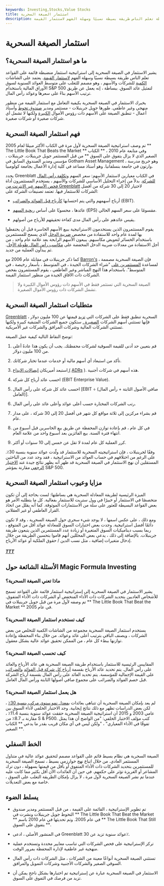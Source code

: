 ```yaml
---
keywords: Investing,Stocks,Value Stocks
title: استثمار الصيغة السحرية
description: الاستثمار في الصيغة السحرية هو استراتيجية استثمار منضبطة تعلم الناس طريقة بسيطة نسبيًا وسهلة الفهم لاستثمار القيمة.
---
```


# استثمار الصيغة السحرية
## ما هو استثمار الصيغة السحرية؟

يشير الاستثمار في الصيغة السحرية إلى استراتيجية استثمار منضبطة قائمة على القواعد تعلم الناس طريقة بسيطة نسبيًا وسهلة الفهم [لاستثمار القيمة](/valueinvesting). يعتمد على الشاشات [الكمية](/quantitativeanalysis) للشركات والأسهم ، وهو مصمم للتغلب على متوسط العوائد السنوية لسوق الأوراق المالية باستخدام S&P 500 لتمثيل عائد السوق. ببساطة ، إنه يعمل عن طريق ترتيب الأسهم بناءً على سعرها وعوائد رأس المال.

يخبرك الاستثمار في الصيغة السحرية بكيفية التعامل مع استثمار القيمة من منظور منهجي وغير عاطفي. طورها جويل جرينبلات - مستثمر ومدير [صندوق تحوط](/hedgefund) وأستاذ أعمال - تنطبق الصيغة على الأسهم ذات رؤوس الأموال [الكبيرة](/large-cap) ولكنها لا تشمل أي شركات صغيرة أو شركات صغيرة.

## فهم استثمار الصيغة السحرية

تم وصف استراتيجية الصيغة السحرية لأول مرة في الكتاب الأكثر مبيعًا لعام 2005 ** The Little Book That Beats the Market ** وفي متابعة عام 2010 ، ** الكتاب الصغير الذي لا يزال يتفوق على السوق ** من قبل المستثمر جويل جرينبلات. جرينبلات ، مؤسس ومدير الصندوق السابق في Gotham Asset Management ، وهو خريج مدرسة وارتون في جامعة بنسلفانيا. وهو أستاذ مساعد في كلية إدارة الأعمال بجامعة كولومبيا.

يحدد Greenblatt في الكتاب معيارين لاستثمار الأسهم: سعر السهم [وتكلفة رأس المال للشركة](/costofcapital). بدلاً من إجراء التحليل الأساسي للشركات والأسهم ، يستخدم المستثمرون أداة [فحص الأسهم عبر الإنترنت من Greenblatt](/stockscreener) لاختيار 20 إلى 30 شركة من أفضل الشركات للاستثمار فيها. تعتمد تصنيفات الشركة على:

- أرباح أسهمهم والتي يتم احتسابها [كأرباح قبل الفوائد والضرائب](/ebit) (EBIT).

- عائدها ، محسوبًا على أساس [ربحية السهم](/eps) (EPS) مقسومًا على سعر السهم الحالي.

- يقيس عائدهم على رأس المال مدى كفاءة تحقيقهم للأرباح من أصولهم.

يقوم المستثمرون الذين يستخدمون الاستراتيجية ببيع الأسهم الخاسرة قبل أن يحتفظوا بها لمدة عام واحد للاستفادة من مخصص [ضريبة الدخل](/incometax) الذي يسمح للمستثمرين باستخدام الخسائر لتعويض مكاسبهم. يبيعون الأسهم الرابحة بعد علامة عام واحد ، من أجل الاستفادة من معدلات ضريبة الدخل المخفضة على [مكاسب رأس المال طويلة الأجل](/capitalgain). ثم يبدأون العملية من جديد.

كما ذكر جرينبلات في مقابلة عام 2006 مع [Barron's](/barronsconfidenceindex) ، فإن الصيغة السحرية مصممة لمساعدة [المستثمرين على](/investor) "شراء الشركات الجيدة ، في المتوسط ، بأسعار رخيصة ، في المتوسط". باستخدام هذا النهج المباشر وغير العاطفي ، يقوم المستثمرون بفحص الشركات ذات الآفاق الجيدة من منظور استثمار القيمة.

> الصيغة السحرية التي تستثمر فقط في الأسهم ذات رؤوس الأموال الكبيرة ولا تشمل الشركات ذات رؤوس الأموال الصغيرة.

>

## متطلبات استثمار الصيغة السحرية

[Greenblatt](/marketcapitalization) السحرية تنطبق فقط على الشركات التي [تزيد](/marketcapitalization) قيمتها عن 100 مليون دولار ، فإنها تستثني أسهم الشركات [الصغيرة .](/small-cap) ستكون جميع الشركات المتبقية كبيرة ولكنها تستثني الشركات المالية وشركات المرافق والشركات غير الأمريكية.

توضح النقاط التالية كيفية عمل الصيغة:

1. قم بتعيين حد أدنى للقيمة السوقية لشركات محفظتك. يجب أن يكون هذا عادةً أعلى من 100 مليون دولار.

1. تأكد من استبعاد أي أسهم مالية أو خدمات عندما تختار شركاتك.

1. استبعد أميريكان [إيصالات الإيداع (](/adr) [ADRs](/adr) ). هذه أسهم في شركات أجنبية.

1. احسب عائد أرباح كل شركة (EBIT Enterprise Value).

1. احسب عائد كل شركة على رأس المال [EBIT ÷ (صافي الأصول الثابتة + رأس المال العامل)].

1. رتب الشركات المختارة حسب أعلى عوائد وأعلى عائد على رأس المال.

1. قم بشراء مركزين إلى ثلاثة مواقع كل شهر في أفضل 20 إلى 30 شركة ، على مدار عام.

1. في كل عام ، قم بإعادة توازن المحفظة عن طريق بيع الخاسرين قبل أسبوع من انتهاء فترة السنة. بيع الفائزين بعد أسبوع واحد من علامة العام.

1. كرر العملية كل عام لمدة لا تقل عن خمس إلى 10 سنوات أو أكثر.

وفقًا لجرينبلات ، فإن استراتيجيته السحرية للاستثمار قد ولّدت عوائد سنوية بنسبة 30٪. على الرغم من اختلافهم في حساب العوائد من الاستراتيجية ، فقد وجد عدد من الباحثين المستقلين أن نهج الاستثمار في الصيغة السحرية قد ظهر أنه يظهر نتائج جيدة عند [الاختبار الرجعي](/backtesting) مقارنة بمؤشر S&P 500.

## مزايا وعيوب استثمار الصيغة السحرية

الميزة الرئيسية لطريقة المعادلة السحرية هي بساطتها: لست بحاجة إلى أن تكون متخصصًا في الاستثمار أو خبيرًا في وول ستريت للاستثمار بفعالية. كل ما يتطلبه الأمر هو بعض القواعد البسيطة للعثور على سلة من الاستثمارات الموثوقة. كما أنه يقلل من اتخاذ القرار العاطفي أو غير العقلاني.

ومع ذلك ، على عكس اسمها ، لا يوجد شيء سحري حول الصيغة السحرية ، وقد لا تكون دائمًا أفضل استراتيجية. وجدت بعض اختبارات السوق للمعادلة عوائد أقل من المتوقع ، ربما بسبب ديناميكيات السوق المتغيرة أو زيادة عدد المستثمرين الذين يتبعون طريقة جرينبلات. بالإضافة إلى ذلك ، يدعي بعض المحللين أنهم قاموا بتحسين الطريقة من خلال إدخال متغيرات إضافية ، مثل نسب الدين / حقوق الملكية أو عوائد الأرباح.

<h5> <a href=""> TTT </a> </h5>

## الأسئلة الشائعة حول Magic Formula Investing

### ماذا تعني الصيغة السحرية؟

يشير الاستثمار في الصيغة السحرية إلى إستراتيجية استثمار قائمة على القواعد تسمح للأشخاص العاديين بتحديد الشركات ذات الأداء المنخفض أو الشركات ذات الأداء المتفوق. تم وصفه لأول مرة من قبل جويل جرينبلات في ** The Little Book That Beat the Market ** في عام 2005.

### كيف تستخدم استثمار الصيغة السحرية؟

يستخدم استثمار الصيغة السحرية مجموعة من الشاشات الكمية للتخلص من بعض الشركات ، ويصنف الباقي بترتيب أعلى عائد وعوائد. من خلال بناء المحفظة وإعادة توازنها ببطء كل عام ، من الممكن تحقيق عوائد عالية بشكل معقول.

### كيف تحسب الصيغة السحرية؟

المقاييس الرئيسية للاستثمار باستخدام طريقة الصيغة السحرية هي عائد الأرباح والعائد على رأس المال. يتم تحديد عائد الأرباح بقسمة [أرباح كل شركة قبل الفوائد](/ebit) [والضرائب](/ebit) على القيمة الإجمالية للمؤسسة. يتم تحديد العائد على رأس المال بقسمة أرباح الشركة قبل خصم الفوائد والضرائب على مجموع صافي أصولها الثابتة ورأس المال العامل.

### هل يعمل استثمار الصيغة السحرية؟

لم يعد بإمكان الصيغة السحرية أن تتباهى بعائدات [بمعدل نمو سنوي مركب بنسبة 30٪](/cagr) ، لكن بعض الدراسات تظهر مع ذلك نتائج إيجابية. وجد الاختبار الخلفي لأداء السوق بين عامي 2003 و 2015 أن استراتيجية الصيغة السحرية حققت عوائد سنوية بنسبة 11.4٪ ، مقارنة بـ 8.7٪ من S & P500. كتب مؤلف الاختبار الخلفي: "من الواضح أن هذا يمثل تفوقًا في الأداء المعياري" ، "ولكن ليس في أي مكان قريب بقدر ما يدعي ** الكتاب الصغير **.

## الخط السفلي

الصيغة السحرية هي نظام بسيط قائم على القواعد مصمم لتحقيق عوائد عالية في متناول المستثمر العادي. من خلال اتباع نهج خوارزمي بسيط ، تسمح الصيغة السحرية للمستثمرين بتحديد الشركات ذات الأداء المتفوق أو بأقل من قيمتها بسهولة ، دون ترك المشاعر أو الغريزة تؤثر على حكمهم. في حين أن العائدات الآن أقل بكثير مما كانت عليه عندما تم نشر الصيغة السحرية لأول مرة ، لا يزال بإمكان الطريقة التغلب على السوق ، خاصة مع بعض التعديلات.

## يسلط الضوء

- تم تطوير الإستراتيجية ، القائمة على القيمة ، من قبل المستثمر ومدير صندوق التحوط جويل جرينبلات ونشرت في ** The Little Book That Beat the Market ** في عام 2005. وتم تحديثها في عام 2010 باسم ** The Little Book That Still يتفوق على السوق **.

- في المنشور الأصلي ، ادعى Greenblatt عوائد سنوية تزيد عن 30٪.

- تركز الإستراتيجية على فحص الشركات التي تناسب معايير محددة وتستخدم عملية منهجية غير عاطفية لإدارة المحفظة بمرور الوقت.

- تستثني الصيغة السحرية أنواعًا معينة من الشركات ، مثل الشركات ذات رأس المال السوقي الصغير والشركات الأجنبية وشركات التمويل والمرافق.

- الاستثمار في الصيغة السحرية عبارة عن إستراتيجية تم اختبارها بشكل ناجح يمكن أن تزيد من فرصك في التفوق على السوق.

